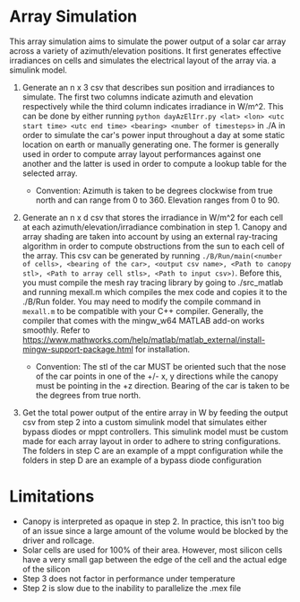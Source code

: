 # Array Simulation

This array simulation aims to simulate the power output of a solar car array across a variety of azimuth/elevation positions. It first generates effective irradiances on cells and simulates the electrical layout of the array via. a simulink model.

1. Generate an n x 3 csv that describes sun position and irradiances to simulate. The first two columns indicate azimuth and elevation respectively while the third column indicates irradiance in W/m^2. This can be done by either running ```python dayAzElIrr.py <lat> <lon> <utc start time> <utc end time> <bearing> <number of timesteps>``` in ./A in order to simulate the car's power input throughout a day at some static location on earth or manually generating one. The former is generally used in order to compute array layout performances against one another and the latter is used in order to compute a lookup table for the selected array. 
    - Convention: Azimuth is taken to be degrees clockwise from true north and can range from 0 to 360. Elevation ranges from 0 to 90.

2. Generate an n x d csv that stores the irradiance in W/m^2 for each cell at each azimuth/elevation/irradiance combination in step 1. Canopy and array shading are taken into account by using an external ray-tracing algorithm in order to compute obstructions from the sun to each cell of the array. This csv can be generated by running ```./B/Run/main(<number of cells>, <bearing of the car>, <output csv name>, <Path to canopy stl>, <Path to array cell stls>, <Path to input csv>)```. Before this, you must compile the mesh ray tracing library by going to ./src_matlab and running mexall.m which compiles the mex code and copies it to the ./B/Run folder. You may need to modify the compile command in ```mexall.m``` to be compatible with your C++ compiler. Generally, the compiler that comes with the mingw_w64 MATLAB add-on works smoothly. Refer to https://www.mathworks.com/help/matlab/matlab_external/install-mingw-support-package.html for installation.
    - Convention: The stl of the car MUST be oriented such that the nose of the car points in one of the +/- x, y directions while the canopy must be pointing in the +z direction. Bearing of the car is taken to be the degrees from true north.

3. Get the total power output of the entire array in W by feeding the output csv from step 2 into a custom simulink model that simulates either bypass diodes or mppt controllers. This simulink model must be custom made for each array layout in order to adhere to string configurations. The folders in step C are an example of a mppt configuration while the folders in step D are an example of a bypass diode configuration

# Limitations

- Canopy is interpreted as opaque in step 2. In practice, this isn't too big of an issue since a large amount of the volume would be blocked by the driver and rollcage.
- Solar cells are used for 100% of their area. However, most silicon cells have a very small gap between the edge of the cell and the actual edge of the silicon
- Step 3 does not factor in performance under temperature
- Step 2 is slow due to the inability to parallelize the .mex file